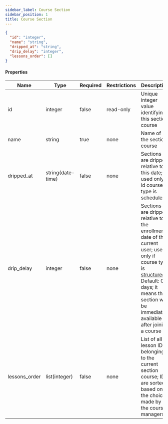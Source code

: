 ```yaml
---
sidebar_label: Course Section
sidebar_position: 1
title: Course Section
---
```


```json
{
  "id": "integer",
  "name": "string",
  "dripped_at": "string",
  "drip_delay": "integer",
  "lessons_order": []
}

```

#### Properties

| Name          | Type              | Required | Restrictions | Description                                                                                                                                                                                                                                                                 |
|---------------|-------------------|----------|--------------|-----------------------------------------------------------------------------------------------------------------------------------------------------------------------------------------------------------------------------------------------------------------------------|
| id            | integer           | false    | read-only    | Unique integer value identifying this section course                                                                                                                                                                                                                        |                                                                         |
| name          | string            | true     | none         | Name of the section course                                                                                                                                                                                                                                                  |
| dripped_at    | string(date-time) | false    | none         | Sections are dripped relative to this date; used only id course type is [scheduled](/docs/apireference/v2/schemas/course#enumerated-values)                                                                                                                                 |
| drip_delay    | integer           | false    | none         | Sections are dripped relative to the enrollment date of the current user; used only if course type is [structured](/docs/apireference/v2/schemas/course#enumerated-values) .<br/>Default: 0 days; it means the section will be immediately available after joining a course |                                                                         |
| lessons_order | list(integer)     | false    | none         | List of all lesson IDs belonging to the current section course; IDs are sorted based on the choice made by the course managers                                                                                                                                              |
